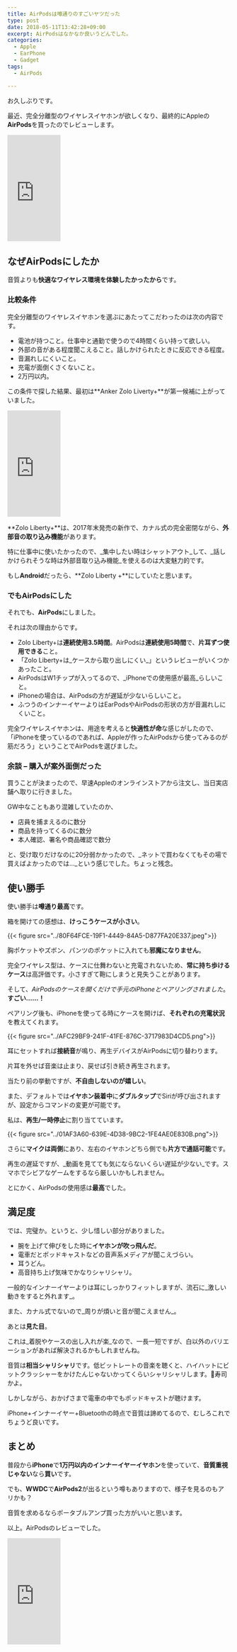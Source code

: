 ```yaml
---
title: AirPodsは噂通りのすごいヤツだった
type: post
date: 2018-05-11T13:42:28+09:00
excerpt: AirPodsはなかなか良いうどんでした。
categories:
  - Apple
  - EarPhone
  - Gadget
tags:
  - AirPods

---
```

お久しぶりです。

最近、完全分離型のワイヤレスイヤホンが欲しくなり、最終的にAppleの**AirPods**を買ったのでレビューします。

<noscript>
  <iframe src="http://rcm-jp.amazon.co.jp/e/cm?t=musikirin07-22&o=9&p=8&l=as1&asins=B01N2VMGT6&fc1=000000&IS2=1&lt1=_blank&m=amazon&lc1=0000FF&bc1=000000&bg1=FFFFFF&f=ifr" style="width:120px;height:240px;" scrolling="no" marginwidth="0" marginheight="0" frameborder="0"></iframe>
</noscript>

<!--more-->

## なぜAirPodsにしたか

音質よりも**快適なワイヤレス環境を体験したかったから**です。

### 比較条件

完全分離型のワイヤレスイヤホンを選ぶにあたってこだわったのは次の内容です。

  * 電池が持つこと。仕事中と通勤で使うので4時間くらい持って欲しい。
  * 外部の音がある程度聞こえること。話しかけられたときに反応できる程度。
  * 音漏れしにくいこと。
  * 充電が面倒くさくないこと。
  * 2万円以内。

この条件で探した結果、最初は**Anker Zolo Liverty+**が第一候補に上がっていました。

<noscript>
  <iframe src="http://rcm-jp.amazon.co.jp/e/cm?t=musikirin07-22&o=9&p=8&l=as1&asins=B075SS3QH1&fc1=000000&IS2=1&lt1=_blank&m=amazon&lc1=0000FF&bc1=000000&bg1=FFFFFF&f=ifr" style="width:120px;height:240px;" scrolling="no" marginwidth="0" marginheight="0" frameborder="0"></iframe>
</noscript>

**Zolo Liberty+**は、2017年末発売の新作で、カナル式の完全密閉ながら、**外部音の取り込み機能**があります。

特に仕事中に使いたかったので、_集中したい時はシャットアウト_して、_話しかけられそうな時は外部音取り込み機能_を使えるのは大変魅力的です。

もし**Android**だったら、**Zolo Liberty +**にしていたと思います。

### でもAirPodsにした

それでも、**AirPods**にしました。

それは次の理由からです。

  * Zolo Liberty+は**連続使用3.5時間**。AirPodsは**連続使用5時間**で、**片耳ずつ使用できる**こと。
  * 「Zolo Liberty+は_ケースから取り出しにくい_」というレビューがいくつかあったこと。
  * AirPodsはW1チップが入ってるので、_iPhoneでの使用感が最高_らしいこと。
  * iPhoneの場合は、AirPodsの方が遅延が少ないらしいこと。
  * ふつうのインナーイヤーよりはEarPodsやAirPodsの形状の方が音漏れしにくいこと。

完全ワイヤレスイヤホンは、用途を考えると**快適性が命**な感じがしたので、「iPhoneを使っているのであれば、Appleが作ったAirPodsから使ってみるのが筋だろう」ということでAirPodsを選びました。

### 余談 &#8211; 購入が案外面倒だった

買うことが決まったので、早速Appleのオンラインストアから注文し、当日実店舗へ取りに行きました。

GW中なこともあり混雑していたのか、

  * 店員を捕まえるのに数分
  * 商品を持ってくるのに数分
  * 本人確認、署名や商品確認で数分

と、受け取りだけなのに20分弱かかったので、_ネットで買わなくてもその場で買えばよかったのでは…_という感じでした。ちょっと残念。

## 使い勝手

使い勝手は**噂通り最高**です。

箱を開けての感想は、**けっこうケースが小さい**。

{{< figure src="../80F64FCE-19F1-4449-84A5-D877FA20E337.jpeg">}}

胸ポケットやズボン、パンツのポケットに入れても**邪魔になりません**。

完全ワイヤレス型は、ケースに仕舞わないと充電されないため、**常に持ち歩けるケース**は高評価です。小さすぎて鞄にしまうと見失うことがあります。

そして、_AirPodsのケースを開くだけで手元のiPhoneとペアリングされました_。**すごい……！**

ペアリング後も、iPhoneを使ってる時にケースを開けば、**それぞれの充電状況**を教えてくれます。

{{< figure src="../AFC29BF9-241F-41FE-876C-3717983D4CD5.png">}}

耳にセットすれば**接続音**が鳴り、再生デバイスがAirPodsに切り替わります。

片耳を外せば音楽は止まり、戻せば引き続き再生されます。

当たり前の挙動ですが、**不自由しないのが嬉しい**。

また、デフォルトでは**イヤホン装着中**に**ダブルタップ**でSiriが呼び出されますが、設定からコマンドの変更が可能です。

私は、**再生/一時停止**に割り当てています。

{{< figure src="../01AF3A60-639E-4D38-9BC2-1FE4AE0E830B.png">}}

さらに**マイクは両側**にあり、左右のイヤホンどちら側でも**片方で通話可能**です。

再生の遅延ですが、_動画を見てても気にならないくらい遅延が少ない_です。スマホでシビアなゲームをするなら厳しいかもしれません。

とにかく、AirPodsの使用感は**最高**でした。

## 満足度

では、完璧か。というと、少し惜しい部分がありました。

  * 腕を上げて伸びをした時に**イヤホンが吹っ飛んだ**。
  * 電車だとポッドキャストなどの音声系メディアが聞こえづらい。
  * 耳うどん。
  * 高音持ち上げ気味でかなりシャリシャリ。

一般的なインナーイヤーよりは耳にしっかりフィットしますが、流石に_激しい動きをすると外れます_。

また、カナル式でないので_周りが煩いと音が聞こえません_。

あとは**見た目**。

これは_着脱やケースの出し入れが楽_なので、一長一短ですが、白以外のバリエーションがあれば解決されるかもしれませんね。

音質は**相当シャリシャリ**です。低ビットレートの音楽を聴くと、ハイハットにビットクラッシャーをかけたんじゃないかってくらいシャリシャリします。&#x1f363;寿司かよ。

しかしながら、おかげさまで電車の中でもポッドキャストが聴けます。

iPhone+インナーイヤー+Bluetoothの時点で音質は諦めてるので、むしろこれでちょうど良いです。

## まとめ

普段から**iPhone**で**1万円以内のインナーイヤーイヤホン**を使っていて、**音質重視じゃない**なら**買い**です。

でも、**WWDC**で**AirPods2**が出るという噂もありますので、様子を見るのもアリかも？

音質を求めるならポータブルアンプ買った方がいいと思います。

以上。AirPodsのレビューでした。

<noscript>
  <iframe src="http://rcm-jp.amazon.co.jp/e/cm?t=musikirin07-22&o=9&p=8&l=as1&asins=B01N2VMGT6&fc1=000000&IS2=1&lt1=_blank&m=amazon&lc1=0000FF&bc1=000000&bg1=FFFFFF&f=ifr" style="width:120px;height:240px;" scrolling="no" marginwidth="0" marginheight="0" frameborder="0"></iframe>
</noscript>